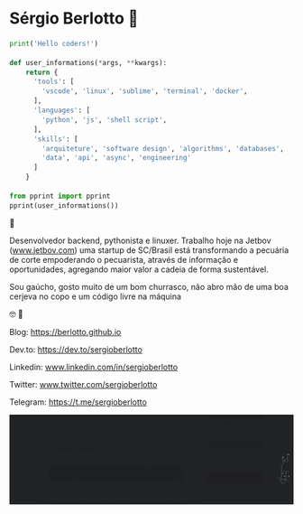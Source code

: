 # Sérgio Berlotto :metal:

```python
print('Hello coders!')

def user_informations(*args, **kwargs):
    return {
      'tools': [
        'vscode', 'linux', 'sublime', 'terminal', 'docker',
      ],
      'languages': [
        'python', 'js', 'shell script',
      ],
      'skills': [
        'arquiteture', 'software design', 'algorithms', 'databases', 
        'data', 'api', 'async', 'engineering'
      ]
    }
    
from pprint import pprint
pprint(user_informations())
```


:monocle_face:

Desenvolvedor backend, pythonista e linuxer. Trabalho hoje na Jetbov (www.jetbov.com) uma startup de SC/Brasil está transformando a pecuária de corte empoderando o pecuarista, através de informação e oportunidades, agregando maior valor a cadeia de forma sustentável.

Sou gaúcho, gosto muito de um bom churrasco, não abro mão de uma boa cerjeva no copo e um código livre na máquina

:nerd_face: :speech_balloon:

Blog: https://berlotto.github.io

Dev.to: https://dev.to/sergioberlotto

Linkedin: www.linkedin.com/in/sergioberlotto

Twitter: www.twitter.com/sergioberlotto

Telegram: https://t.me/sergioberlotto


![Linux](trem.gif)